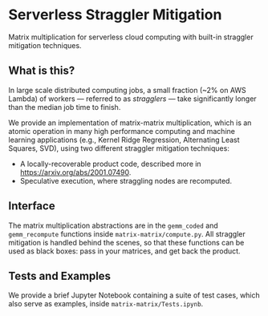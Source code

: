 # Serverless Straggler Mitigation

Matrix multiplication for serverless cloud computing with built-in straggler mitigation techniques. 

## What is this?

In large scale distributed computing jobs, a small fraction (~2% on AWS Lambda) of workers &mdash; referred to as *stragglers* &mdash; take significantly longer than the median job time to finish. 

We provide an implementation of matrix-matrix multiplication, which is an atomic operation in many high performance computing and machine learning applications (e.g., Kernel Ridge Regression, Alternating Least Squares, SVD), using two different straggler mitigation techniques:
- A locally-recoverable product code, described more in https://arxiv.org/abs/2001.07490.
- Speculative execution, where straggling nodes are recomputed. 

## Interface

The matrix multiplication abstractions are in the `gemm_coded` and `gemm_recompute` functions inside `matrix-matrix/compute.py`. All straggler mitigation is handled behind the scenes, so that these functions can be used as black boxes: pass in your matrices, and get back the product.

## Tests and Examples

We provide a brief Jupyter Notebook containing a suite of test cases, which also serve as examples, inside `matrix-matrix/Tests.ipynb`.
